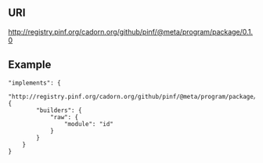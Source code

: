 
URI
---

http://registry.pinf.org/cadorn.org/github/pinf/@meta/program/package/0.1.0

Example
-------

    "implements": {
        "http://registry.pinf.org/cadorn.org/github/pinf/@meta/program/package/0.1.0": {
            "builders": {
	            "raw": {
	                "module": "id"
                }
            }
        }
    }

